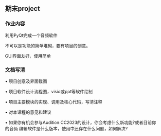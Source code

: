 ## 期末project
### 作业内容
利用PyQt完成一个音频软件 

不可以是功能的简单堆砌，要有项目的创意。 

GUI界面友好，使用简单
### 文档写清
• 项目创意及界面截图

• 项目软件设计流程图，visio或ppt等软件绘制

• 项目主要模块的实现、调用及核心代码，写清注释

• 对本课程的意见和建议

• 如果你有机会参与Audition CC2023的设计，你会考虑什么新功能?或者目前你的音频 编辑软件是什么版本，使用中还存在什么问题，如何解决?
